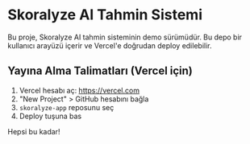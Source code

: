 # Skoralyze AI Tahmin Sistemi

Bu proje, Skoralyze AI tahmin sisteminin demo sürümüdür.
Bu depo bir kullanıcı arayüzü içerir ve Vercel'e doğrudan deploy edilebilir.

## Yayına Alma Talimatları (Vercel için)
1. Vercel hesabı aç: https://vercel.com
2. "New Project" > GitHub hesabını bağla
3. `skoralyze-app` reposunu seç
4. Deploy tuşuna bas

Hepsi bu kadar!
